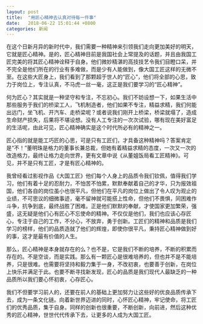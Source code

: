 ```yaml
---
layout: post
title:  "用匠心精神去认真对待每一件事"
date:   2018-06-22 15:01:44 +0800
categories: 新闻
---
```


在这个日新月异的新时代中，我们需要一种精神来引领我们走向更加美好的明天，它就是匠心精神。是的，匠心精神目前是我国社会上常提及的话题，并且由我国工匠完美的将其匠心精神诠释于自身。他们微妙精湛的高技技艺令我们目瞪口呆，并不完全是他们所在的行业有多难做，而是少有人能做到，像大国工匠这样的无微不至。在这些大匠身上，我们看到了那颗超于世人的“匠心”，他们将全部的心思，致力于岗位上，专注认真，不马虎一丝一毫，这正是我们要学习的“匠心精神”。

何为匠心？其实就是一种坚守和专注，不忘初心。我们不妨设想一下，如果生活中那些服务于我们的桥梁工人，飞机制造者，他们如果不专注，精益求精，我们何能出远门，坐飞机、开汽车、走桥梁呢？或者说我们刚开上桥梁，桥梁就塌了，造成生命财产损失，后果将不堪设想。没有人工专注的一次次试验，哪有现在美好富足的生活呢，由此可见，匠心精神确实是这个时代所必有的精神之一。

匠心指的就是能工巧匠的心思，可是只有工匠们，才具备这种精神吗？答案肯定是“不！”董明珠是格力的董事长兼总裁，但她有着精益求精的态度，一次又一次的改造格力，最终让格力走向世界，更有文章中说《从董姐饭局看工匠精神》。可见，并不是只有工匠，才是有匠心精神的。

我曾经看过影视作品《大国工匠》他们每个人身上的品质令我们钦佩，值得我们学习，他们有着十足的忍耐力，不怕苦不怕累，默默奉献着自己的才华，只为报效祖国，他们各自的岗位虽小也很平凡，但他们在平凡的岗位上做出了令人叹为观止的业绩，不可思议的细微事迹，毫不留神就可能搭上性命，但他们不畏惧，同困难作斗争，抗争到底，最终战胜了困难。正是他们默默的奉献，才使国家更加繁荣，强盛，这无疑是他们心有匠心不忘使命的精神。不仅仅是他们，我们也应该心存匠心，专注于自己的工作，不分心，不放弃，勇于创新。工匠们的精神和品质是我们学习的榜样，他们的品质造就了他们的辉煌，即使你很平凡，秉持匠心精神做到好的事，这才是最有价值的人生。

那么，匠心精神是本身就存在的么？也不是，它是我们不断的培养，不断的积累而存在的。不是空谈，而是实践。那么有一颗匠心是很难培养的，但也并不是不能培养，只是很难。也需要将坚持和毅力集于一身，不改初衷，也要善于创新，在岗位上快乐并满足于此。也要不断寻找新发现，匠心的品质是我们现代人最缺乏的一种品质所以我们要心怀初衷，心存匠心。

我们不但要学习前人的，还要在前人的基础上更加努力让这些好的优良品质传承下去，成为一条文化链。向着新世界迈进的同时，心怀匠心精神，牢记使命，将工匠们的优秀品质，集于自身。同样的创新也很重要，不断创新，向前进，然后这种优秀的匠心精神，世世代代传承下去，让更多的人成为大国工匠。